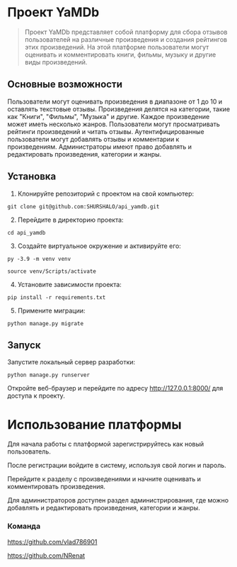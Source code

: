 # Проект YaMDb

> Проект YaMDb представляет собой платформу для сбора отзывов пользователей на различные произведения и создания рейтингов этих произведений. На этой платформе пользователи могут оценивать и комментировать книги, фильмы, музыку и другие виды произведений.

## Основные возможности

Пользователи могут оценивать произведения в диапазоне от 1 до 10 и оставлять текстовые отзывы.
Произведения делятся на категории, такие как "Книги", "Фильмы", "Музыка" и другие.
Каждое произведение может иметь несколько жанров.
Пользователи могут просматривать рейтинги произведений и читать отзывы.
Аутентифицированные пользователи могут добавлять отзывы и комментарии к произведениям.
Администраторы имеют право добавлять и редактировать произведения, категории и жанры.

## Установка

1. Клонируйте репозиторий с проектом на свой компьютер:
```
git clone git@github.com:SHURSHALO/api_yamdb.git
```
2. Перейдите в директорию проекта:
```
cd api_yamdb
```
3. Создайте виртуальное окружение и активируйте его:
```
py -3.9 -m venv venv
```
```
source venv/Scripts/activate
```
4. Установите зависимости проекта:
```
pip install -r requirements.txt
```
5. Примените миграции:
```
python manage.py migrate
```
## Запуск
Запустите локальный сервер разработки:
```
python manage.py runserver
```
Откройте веб-браузер и перейдите по адресу http://127.0.0.1:8000/ для доступа к проекту.

# Использование платформы

Для начала работы с платформой зарегистрируйтесь как новый пользователь.

После регистрации войдите в систему, используя свой логин и пароль.

Перейдите к разделу с произведениями и начните оценивать и комментировать произведения.

Для администраторов доступен раздел администрирования, где можно добавлять и редактировать произведения, категории и жанры.

### Команда
https://github.com/vlad786901

https://github.com/NRenat

